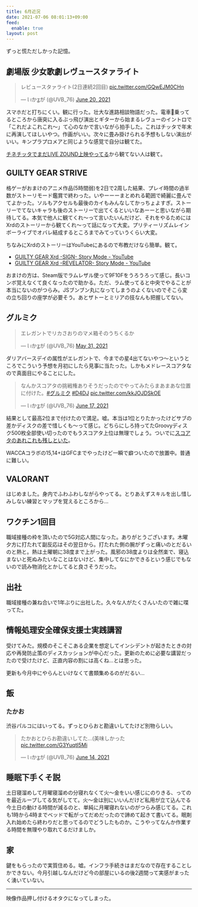 ```yaml
---
title: 6月近況
date: 2021-07-06 08:01:13+09:00
feed:
  enable: true
layout: post
---
```


ずっと慌ただしかった記憶。

## 劇場版 少女歌劇レヴュースタァライト

<blockquote class="twitter-tweet"><p lang="ja" dir="ltr">レビュースタァライト(2日連続2回目) <a href="https://t.co/GQwEJM0CHn">pic.twitter.com/GQwEJM0CHn</a></p>&mdash; Ɩ ıかʓが (@UVB_76) <a href="https://twitter.com/UVB_76/status/1406510993031589891?ref_src=twsrc%5Etfw">June 20, 2021</a></blockquote> <script async src="https://platform.twitter.com/widgets.js" charset="utf-8"></script>
スマホだと打ちにくい。観に行った。壮大な進路相談物語だった。電車乗ってるところから唐突に入るぶっ飛び演出とギターから始まるレヴューのイントロで「これだよこれこれ〜」て心のなかで言いながら拍手した。これはチッタで年末に再演してほしいやつ。作画がいい。次々に畳み掛けられる予想もしない演出がいい。キンプラプロメアと同じような感覚で自分は観てた。

[チネチッタでまだLIVE ZOUND上映やってる](https://cinecitta.co.jp/movies/detail/0009200.html)から観てない人は観て。


## GUILTY GEAR STRIVE

格ゲーがおまけのアニメ作品(5時間弱)を2日で2周した結果、プレイ時間の過半数がストーリモード鑑賞で終わった。いやーーーまとめれる範囲で綺麗に畳んでてよかった。ソルもアクセルも最後のカイもみんなしてかっちょよすぎ。ストーリーでてないキャラも後のストーリーで出てくるといいなあーーと思いながら期待してる。本気で他人に観てくれ〜って言いたいんだけど、それをやるためにはXrdのストーリーから観てくれ〜って話になって大変。プリティーリズムレインボーライブでオバレ結成するところまでみてっていうくらい大変。

ちなみにXrdのストーリーはYouTubeにあるので布教だけなら簡単。観て。

- [GUILTY GEAR Xrd -SIGN- Story Mode - YouTube](https://www.youtube.com/playlist?list=PLjguMKXuip3WivNvcUFrj0BPUoGE2RuDT)
- [GUILTY GEAR Xrd -REVELATOR- Story Mode - YouTube](https://www.youtube.com/playlist?list=PLjguMKXuip3Vs7x3u_esFXiTYEfsrycx-)

おまけの方は、Steam版でラムレザル使って9F10Fをうろうろって感じ。長いコンボ覚えなくて良くなったので助かる。ただ、ラム使ってると中央でやることが本当にないのがつらみ。JSブンブン丸になってしまうのよくないのでそこら変の立ち回りの座学が必要そう。あとザトーとミリアの技なんも把握してない。

## グルミク

<blockquote class="twitter-tweet"><p lang="ja" dir="ltr">エレガントでリカさおりのマメ箱そのうちくるか</p>&mdash; Ɩ ıかʓが (@UVB_76) <a href="https://twitter.com/UVB_76/status/1399503823513681921?ref_src=twsrc%5Etfw">May 31, 2021</a></blockquote> <script async src="https://platform.twitter.com/widgets.js" charset="utf-8"></script>
ダリアバースデイの属性がエレガントで、今までの星4出てないやつ〜というところでこういう予想を月初にしたら見事に当たった。しかもメドレースコアタなので真面目にやることにした。

<blockquote class="twitter-tweet"><p lang="ja" dir="ltr">なんかスコアタの挑戦権ありそうだったのでやってみたらまあまあな位置に付けた。<a href="https://twitter.com/hashtag/%E3%82%B0%E3%83%AB%E3%83%9F%E3%82%AF?src=hash&amp;ref_src=twsrc%5Etfw">#グルミク</a> <a href="https://twitter.com/hashtag/D4DJ?src=hash&amp;ref_src=twsrc%5Etfw">#D4DJ</a> <a href="https://t.co/kkJOJDSkOE">pic.twitter.com/kkJOJDSkOE</a></p>&mdash; Ɩ ıかʓが (@UVB_76) <a href="https://twitter.com/UVB_76/status/1405524284416561158?ref_src=twsrc%5Etfw">June 17, 2021</a></blockquote> <script async src="https://platform.twitter.com/widgets.js" charset="utf-8"></script>

結果として最高2位まで付けたので満足。嘘。本当は1位とりたかったけどサブの差かディスクの差で惜しくも〜って感じ。どちらにしろ持ってたGroovyディスク500枚全部使い切ったのでもうスコアタ上位は無理でしょう。ついでに[スコアタのあれこれも残しといた](https://scrapbox.io/uvb-76/想いを繋げ！祝福のブライダルライブ)。

WACCAコラボの15,14+はGFCまでやったけど一瞬で癖ついたので放置中。普通に難しい。

##  VALORANT

はじめました。身内でふわふわしながらやってる。とりあえずスキルを出し惜しみしない練習とマップを覚えるところから…

## ワクチン1回目

職域接種の枠を頂いたので5G対応人間になった。ありがとうございます。木曜夕方に打たれて副反応はその翌日から。打たれた側の腕がずっと痛いのとだるいのと熱と。熱は土曜朝に38度まで上がった。風邪の38度よりは全然楽で、寝込まないと死ぬみたいなことはないけど、集中してなにかできるという感じでもないので読み物消化とかしてると良さそうだった。

## 出社

職域接種の兼ね合いで1年ぶりに出社した。久々な人がたくさんいたので雑に喋ってた。

## 情報処理安全確保支援士実践講習

受けてみた。規模のそこそこある企業を想定してインシデントが起きたときの対応や再発防止策のディスカッションが中心だった。更新のために必要な講習だったので受けたけど、正直内容の割には高くね…とは思った。

更新も今月中にやらんといけなくて書類集めるのがだるい…

## 飯

### たかお

渋谷パルコにはいってる。ずっとひらおと勘違いしてたけど別物らしい。

<blockquote class="twitter-tweet"><p lang="ja" dir="ltr">たかおとひらお勘違いしてた…(美味しかった <a href="https://t.co/G3YuqtI5Mi">pic.twitter.com/G3YuqtI5Mi</a></p>&mdash; Ɩ ıかʓが (@UVB_76) <a href="https://twitter.com/UVB_76/status/1404297594940002309?ref_src=twsrc%5Etfw">June 14, 2021</a></blockquote> <script async src="https://platform.twitter.com/widgets.js" charset="utf-8"></script>

## 睡眠下手くそ説

土日寝溜めして月曜寝溜めの分寝れなくて火〜金をいい感じにのりきる、ってのを最近ループしてる気がしてて。火〜金は別にいいんだけど私用が立て込んでる今土日の動ける時間が減るのと、単純に月曜寝れないのがつらみ感じてる。これも1時から4時までベッドで転がってだめだったので諦めて起きて書いてる。眠剤入れ始めたら終わりだと思ってるのでどうしたものか。こうやってなんか作業する時間を無理やり取れてるだけましか。

## 家

鍵をもらったので実質住める。嘘。インフラ手続きはまだなので存在することしかできない。今月引越しなんだけど今の部屋にいるの後2週間って実感がまったく湧いていない。

---

映像作品押し付けるオタクになってしまった。
